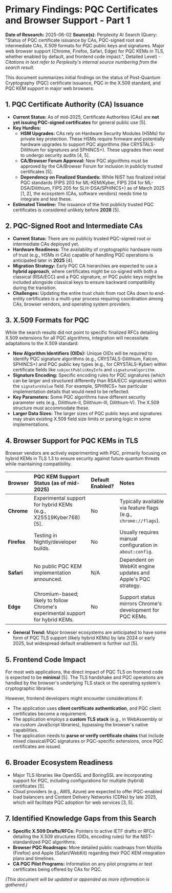 # Primary Findings: PQC Certificates and Browser Support - Part 1

**Date of Research:** 2025-06-02
**Source(s):** Perplexity AI Search (Query: "Status of PQC certificate issuance by CAs, PQC-signed root and intermediate CAs, X.509 formats for PQC public keys and signatures. Major web browser support (Chrome, Firefox, Safari, Edge) for PQC KEMs in TLS, whether enabled by default, and frontend code impact.", Detailed Level) - *Citations in text refer to Perplexity's internal source numbering from the search result.*

This document summarizes initial findings on the status of Post-Quantum Cryptography (PQC) certificate issuance, PQC in the X.509 standard, and PQC KEM support in major web browsers.

## 1. PQC Certificate Authority (CA) Issuance

*   **Current Status:** As of mid-2025, Certificate Authorities (CAs) are **not yet issuing PQC-signed certificates** for general public use [5].
*   **Key Hurdles:**
    *   **HSM Upgrades:** CAs rely on Hardware Security Modules (HSMs) for private key protection. These HSMs require firmware and potentially hardware upgrades to support PQC algorithms (like CRYSTALS-Dilithium for signatures and SPHINCS+). These upgrades then need to undergo security audits [4, 5].
    *   **CA/Browser Forum Approval:** New PQC algorithms must be approved by the CA/Browser Forum for inclusion in publicly trusted certificates [5].
    *   **Dependency on Finalized Standards:** While NIST has finalized initial PQC standards (FIPS 203 for ML-KEM/Kyber, FIPS 204 for ML-DSA/Dilithium, FIPS 205 for SLH-DSA/SPHINCS+) as of March 2025 [1, 2], the ecosystem (CAs, software vendors) needs time to integrate and test these.
*   **Estimated Timeline:** The issuance of the first publicly trusted PQC certificates is considered unlikely before **2026** [5].

## 2. PQC-Signed Root and Intermediate CAs

*   **Current Status:** There are no publicly trusted PQC-signed root or intermediate CAs deployed yet.
*   **Hardware Readiness:** The availability of cryptographic hardware roots of trust (e.g., HSMs in CAs) capable of handling PQC operations is anticipated later in **2025** [4].
*   **Migration Strategy:** Early PQC CA hierarchies are expected to use a **hybrid approach**, where certificates might be co-signed with both a classical (RSA/ECC) and a PQC signature, or PQC public keys might be included alongside classical keys to ensure backward compatibility during the transition.
*   **Challenges:** Updating the entire trust chain from root CAs down to end-entity certificates is a multi-year process requiring coordination among CAs, browser vendors, and operating system providers.

## 3. X.509 Formats for PQC

While the search results did not point to specific finalized RFCs detailing X.509 extensions for all PQC algorithms, integration will necessitate adaptations to the X.509 standard:

*   **New Algorithm Identifiers (OIDs):** Unique OIDs will be required to identify PQC signature algorithms (e.g., CRYSTALS-Dilithium, Falcon, SPHINCS+) and PQC public key types (e.g., for CRYSTALS-Kyber) within certificate fields like `subjectPublicKeyInfo` and `signatureAlgorithm`.
*   **Signature Encoding:** Specific encoding rules for PQC signatures (which can be larger and structured differently than RSA/ECC signatures) within the `signatureValue` field. For example, SPHINCS+ has particular implementation details that would need to be reflected.
*   **Key Parameters:** Some PQC algorithms have different security parameter sets (e.g., Dilithium-II, Dilithium-III, Dilithium-V). The X.509 structure must accommodate these.
*   **Larger Data Sizes:** The larger sizes of PQC public keys and signatures may strain existing X.509 field size limits or parsing logic in some implementations.

## 4. Browser Support for PQC KEMs in TLS

Browser vendors are actively experimenting with PQC, primarily focusing on hybrid KEMs in TLS 1.3 to ensure security against future quantum threats while maintaining compatibility.

| Browser       | PQC KEM Support Status (as of mid-2025)      | Default Enabled? | Notes                                                                 |
| :------------ | :------------------------------------------- | :--------------- | :-------------------------------------------------------------------- |
| **Chrome**    | Experimental support for hybrid KEMs (e.g., X25519Kyber768) [5]. | No               | Typically available via feature flags (e.g., `chrome://flags`).         |
| **Firefox**   | Testing in Nightly/developer builds.         | No               | Usually requires manual configuration in `about:config`.                |
| **Safari**    | No public PQC KEM implementation announced.  | N/A              | Dependent on WebKit engine updates and Apple's PQC strategy.          |
| **Edge**      | Chromium-based; likely to follow Chrome's experimental support for hybrid KEMs. | No               | Support status mirrors Chrome's development for PQC KEMs.             |

*   **General Trend:** Major browser ecosystems are anticipated to have some form of PQC TLS support (likely hybrid KEMs) by late 2024 or early 2025, but widespread default enablement is further out [5].

## 5. Frontend Code Impact

For most web applications, the direct impact of PQC TLS on frontend code is expected to be **minimal** [5]. The TLS handshake and PQC operations are handled by the browser's underlying TLS stack or the operating system's cryptographic libraries.

However, frontend developers might encounter considerations if:
*   The application uses **client certificate authentication**, and PQC client certificates become a requirement.
*   The application employs a **custom TLS stack** (e.g., in WebAssembly or via custom JavaScript libraries), bypassing the browser's native capabilities.
*   The application needs to **parse or verify certificate chains** that include mixed classical/PQC signatures or PQC-specific extensions, once PQC certificates are issued.

## 6. Broader Ecosystem Readiness

*   Major TLS libraries like OpenSSL and BoringSSL are incorporating support for PQC, including configurations for multiple (hybrid) certificates [5].
*   Cloud providers (e.g., AWS, Azure) are expected to offer PQC-enabled load balancers and Content Delivery Networks (CDNs) by late 2025, which will facilitate PQC adoption for web services [3, 5].

## 7. Identified Knowledge Gaps from this Search

*   **Specific X.509 Drafts/RFCs:** Pointers to active IETF drafts or RFCs detailing the X.509 structures (OIDs, encoding rules) for the NIST-standardized PQC algorithms.
*   **Browser PQC Roadmaps:** More detailed public roadmaps from Mozilla (Firefox) and Apple (Safari/WebKit) regarding their PQC KEM integration plans and timelines.
*   **CA PQC Pilot Programs:** Information on any pilot programs or test certificates being offered by CAs for PQC.

*(This document will be updated or appended as more information is gathered.)*